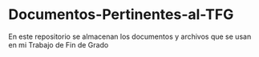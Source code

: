 # Documentos-Pertinentes-al-TFG
En este repositorio se almacenan los documentos y archivos que se usan en mi Trabajo de Fin de Grado
